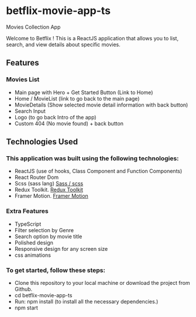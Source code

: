 # betflix-movie-app-ts

Movies Collection App

Welcome to Betflix ! This is a ReactJS application that allows you to list, search, and view details about specific movies.

## Features

### Movies List

- Main page with Hero + Get Started Button (Link to Home)
- Home / MovieList (link to go back to the main page)
- MovieDetails (Show selected movie detail information with back button)
- Search Input
- Logo (to go back Intro of the app)
- Custom 404 (No movie found) + back button

## Technologies Used

### This application was built using the following technologies:

- ReactJS
  (use of hooks, Class Component and Function Components)
- React Router Dom
- Scss (sass lang) [Sass / scss](https://sass-lang.com/)
- Redux Toolkit. [Redux Toolkit](https://redux-toolkit.js.org/)
- Framer Motion. [Framer Motion](https://www.framer.com/motion/)

### Extra Features

- TypeScript
- Filter selection by Genre
- Search option by movie title
- Polished design
- Responsive design for any screen size
- css animations

### To get started, follow these steps:

- Clone this repository to your local machine or download the project from Github.
- cd betflix-movie-app-ts
- Run: npm install (to install all the necessary dependencies.)
- npm start
